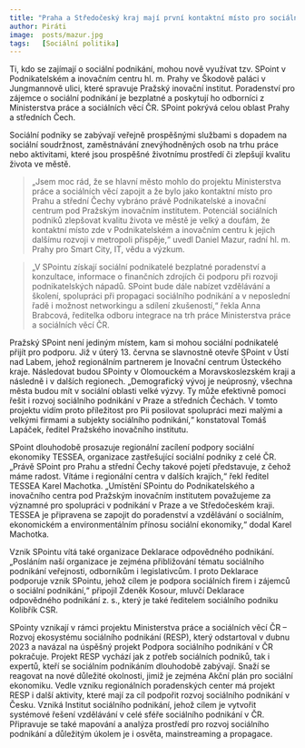 ```yaml
---
title: "Praha a Středočeský kraj mají první kontaktní místo pro sociální podnikání – SPoint"
author: Piráti
image:  posts/mazur.jpg
tags:   [Sociální politika]
---
```


Ti, kdo se zajímají o sociální podnikání, mohou nově využívat tzv. SPoint v Podnikatelském a inovačním centru hl. m. Prahy ve Škodově paláci v Jungmannově ulici, které spravuje Pražský inovační institut. Poradenství pro zájemce o sociální podnikání je bezplatné a poskytují ho odborníci z Ministerstva práce a sociálních věcí ČR. SPoint pokrývá celou oblast Prahy a středních Čech.

Sociální podniky se zabývají veřejně prospěšnými službami s dopadem na sociální soudržnost, zaměstnávání znevýhodněných osob na trhu práce nebo aktivitami, které jsou prospěšné životnímu prostředí či zlepšují kvalitu života ve městě. 

> „Jsem moc rád, že se hlavní město mohlo do projektu Ministerstva práce a sociálních věcí zapojit a že bylo jako kontaktní místo pro Prahu a střední Čechy vybráno právě Podnikatelské a inovační centrum pod Pražským inovačním institutem. Potenciál sociálních podniků zlepšovat kvalitu života ve městě je velký a doufám, že kontaktní místo zde v Podnikatelském a inovačním centru k jejich dalšímu rozvoji v metropoli přispěje,“ uvedl Daniel Mazur, radní hl. m. Prahy pro Smart City, IT, vědu a výzkum.

> „V SPointu získají sociální podnikatelé bezplatné poradenství a konzultace, informace o finančních zdrojích či podporu při rozvoji podnikatelských nápadů. SPoint bude dále nabízet vzdělávání a školení, spolupráci při propagaci sociálního podnikání a v neposlední řadě i možnost networkingu a sdílení zkušeností,“ řekla Anna Brabcová, ředitelka odboru integrace na trh práce Ministerstva práce a sociálních věcí ČR.

Pražský SPoint není jediným místem, kam si mohou sociální podnikatelé přijít pro podporu. Již v úterý 13. června se slavnostně otevře SPoint v Ústí nad Labem, jehož regionálním partnerem je Inovační centrum Ústeckého kraje. Následovat budou SPointy v Olomouckém a Moravskoslezském kraji a následně i v dalších regionech. „Demografický vývoj je neúprosný, všechna města budou mít v sociální oblasti velké výzvy. Ty může efektivně pomoci řešit i rozvoj sociálního podnikání v Praze a středních Čechách. V tomto projektu vidím proto příležitost pro Pii posilovat spolupráci mezi malými a velkými firmami a subjekty sociálního podnikání,“ konstatoval Tomáš Lapáček, ředitel Pražského inovačního institutu.

SPoint dlouhodobě prosazuje regionální zacílení podpory sociální ekonomiky TESSEA, organizace zastřešující sociální podniky z celé ČR. „Právě SPoint pro Prahu a střední Čechy takové pojetí představuje, z čehož máme radost. Vítáme i regionální centra v dalších krajích,“ řekl ředitel TESSEA Karel Machotka. „Umístění SPointu do Podnikatelského a inovačního centra pod Pražským inovačním institutem považujeme za významné pro spolupráci v podnikání v Praze a ve Středočeském kraji. TESSEA je připravena se zapojit do poradenství a vzdělávání o sociálním, ekonomickém a environmentálním přínosu sociální ekonomiky,“ dodal Karel Machotka.

Vznik SPointu vítá také organizace Deklarace odpovědného podnikání. „Posláním naší organizace je zejména přibližování tématu sociálního podnikání veřejnosti, odborníkům i legislativcům. I proto Deklarace podporuje vznik SPointu, jehož cílem je podpora sociálních firem i zájemců o sociální podnikání,“ připojil Zdeněk Kosour, mluvčí Deklarace odpovědného podnikání z. s., který je také ředitelem sociálního podniku Kolibřík CSR.

SPointy vznikají v rámci projektu Ministerstva práce a sociálních věcí ČR – Rozvoj ekosystému sociálního podnikání (RESP), který odstartoval v dubnu 2023 a navázal na úspěšný projekt Podpora sociálního podnikání v ČR pokračuje. Projekt RESP vychází jak z potřeb sociálních podniků, tak i expertů, kteří se sociálním podnikáním dlouhodobě zabývají. Snaží se reagovat na nové důležité okolnosti, jimiž je zejména Akční plán pro sociální ekonomiku. Vedle vzniku regionálních poradenských center má projekt RESP i další aktivity, které mají za cíl podpořit rozvoj sociálního podnikání v Česku. Vzniká Institut sociálního podnikání, jehož cílem je vytvořit systémové řešení vzdělávání v celé sféře sociálního podnikání v ČR. Připravuje se také mapování a analýza prostředí pro rozvoj sociálního podnikání a důležitým úkolem je i osvěta, mainstreaming a propagace.
